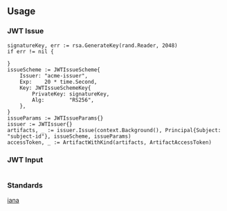 ## Usage

### JWT Issue
```golang
signatureKey, err := rsa.GenerateKey(rand.Reader, 2048)
if err != nil {

}
issueScheme := JWTIssueScheme{
    Issuer: "acme-issuer",
    Exp:    20 * time.Second,
    Key: JWTIssueSchemeKey{
        PrivateKey: signatureKey,
        Alg:        "RS256",
    },
}
issueParams := JWTIssueParams{}
issuer := JWTIssuer{}
artifacts, _ := issuer.Issue(context.Background(), Principal{Subject: "subject-id"}, issueScheme, issueParams)
accessToken, _ := ArtifactWithKind(artifacts, ArtifactAccessToken)
```

### JWT Input
```golang

```


### Standards

 [iana](https://www.iana.org/assignments/oauth-parameters/oauth-parameters.xhtml)